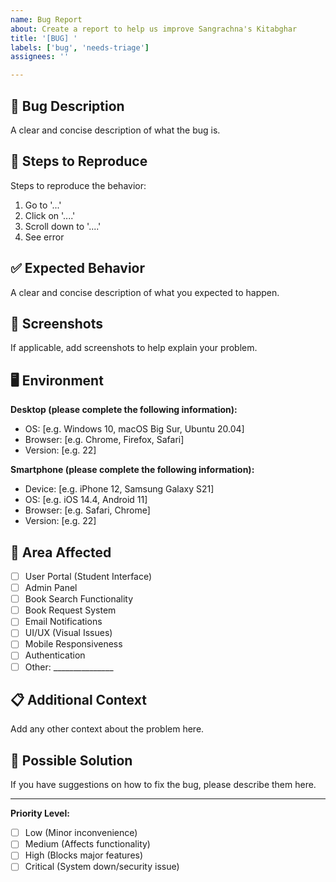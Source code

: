 ```yaml
---
name: Bug Report
about: Create a report to help us improve Sangrachna's Kitabghar
title: '[BUG] '
labels: ['bug', 'needs-triage']
assignees: ''

---
```


## 🐛 Bug Description
A clear and concise description of what the bug is.

## 🔄 Steps to Reproduce
Steps to reproduce the behavior:
1. Go to '...'
2. Click on '....'
3. Scroll down to '....'
4. See error

## ✅ Expected Behavior
A clear and concise description of what you expected to happen.

## 📱 Screenshots
If applicable, add screenshots to help explain your problem.

## 🖥️ Environment
**Desktop (please complete the following information):**
- OS: [e.g. Windows 10, macOS Big Sur, Ubuntu 20.04]
- Browser: [e.g. Chrome, Firefox, Safari]
- Version: [e.g. 22]

**Smartphone (please complete the following information):**
- Device: [e.g. iPhone 12, Samsung Galaxy S21]
- OS: [e.g. iOS 14.4, Android 11]
- Browser: [e.g. Safari, Chrome]
- Version: [e.g. 22]

## 🎯 Area Affected
- [ ] User Portal (Student Interface)
- [ ] Admin Panel
- [ ] Book Search Functionality
- [ ] Book Request System
- [ ] Email Notifications
- [ ] UI/UX (Visual Issues)
- [ ] Mobile Responsiveness
- [ ] Authentication
- [ ] Other: _______________

## 📋 Additional Context
Add any other context about the problem here.

## 🔧 Possible Solution
If you have suggestions on how to fix the bug, please describe them here.

---
**Priority Level:**
- [ ] Low (Minor inconvenience)
- [ ] Medium (Affects functionality)
- [ ] High (Blocks major features)
- [ ] Critical (System down/security issue)
